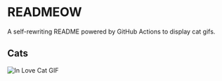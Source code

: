 # READMEOW

A self-rewriting README powered by GitHub Actions to display cat gifs.

## Cats

![In Love Cat GIF](https://media1.giphy.com/media/v1.Y2lkPTlhY2QwMmRhZGFjbmVtam5seHZrcmlpbW8xaDQybDQwanhnbWUydTJwMm10N3dkcSZlcD12MV9naWZzX3NlYXJjaCZjdD1n/MDJ9IbxxvDUQM/200.gif)
